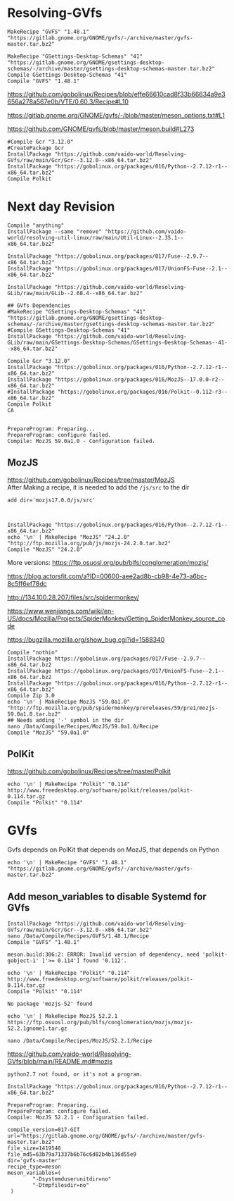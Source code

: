 # Resolving-GVfs
```
MakeRecipe "GVFS" "1.48.1" "https://gitlab.gnome.org/GNOME/gvfs/-/archive/master/gvfs-master.tar.bz2"

MakeRecipe "GSettings-Desktop-Schemas" "41" "https://gitlab.gnome.org/GNOME/gsettings-desktop-schemas/-/archive/master/gsettings-desktop-schemas-master.tar.bz2"
Compile GSettings-Desktop-Schemas "41"
Compile "GVFS" "1.48.1"
```

https://github.com/gobolinux/Recipes/blob/effe66610cad8f33b66634a9e3656a278a567e0b/VTE/0.60.3/Recipe#L10

https://gitlab.gnome.org/GNOME/gvfs/-/blob/master/meson_options.txt#L1

https://github.com/GNOME/gvfs/blob/master/meson.build#L273



```
#Compile Gcr "3.12.0"
#CreatePackage Gcr
InstallPackage "https://github.com/vaido-world/Resolving-GVfs/raw/main/Gcr/Gcr--3.12.0--x86_64.tar.bz2"
InstallPackage "https://gobolinux.org/packages/016/Python--2.7.12-r1--x86_64.tar.bz2"
Compile Polkit
```

# Next day Revision
```
Compile "anything"
InstallPackage --same "remove" "https://github.com/vaido-world/resolving-util-linux/raw/main/Util-Linux--2.35.1--x86_64.tar.bz2"

InstallPackage "https://gobolinux.org/packages/017/Fuse--2.9.7--x86_64.tar.bz2"
InstallPackage "https://gobolinux.org/packages/017/UnionFS-Fuse--2.1--x86_64.tar.bz2"

InstallPackage "https://github.com/vaido-world/Resolving-GLib/raw/main/GLib--2.68.4--x86_64.tar.bz2"

## GVfs Dependencies
#MakeRecipe "GSettings-Desktop-Schemas" "41" "https://gitlab.gnome.org/GNOME/gsettings-desktop-schemas/-/archive/master/gsettings-desktop-schemas-master.tar.bz2"
#Compile GSettings-Desktop-Schemas "41"
InstallPackage "https://github.com/vaido-world/Resolving-GLib/raw/main/GSettings-Desktop-Schemas/GSettings-Desktop-Schemas--41--x86_64.tar.bz2"

Compile Gcr "3.12.0"
InstallPackage "https://gobolinux.org/packages/016/Python--2.7.12-r1--x86_64.tar.bz2"
InstallPackage "https://gobolinux.org/packages/016/MozJS--17.0.0-r2--x86_64.tar.bz2"
#InstallPackage "https://gobolinux.org/packages/016/Polkit--0.112-r3--x86_64.tar.bz2"
Compile Polkit
CA
```

```

PrepareProgram: Preparing...
PrepareProgram: configure failed.
Compile: MozJS 59.0a1.0 - Configuration failed.

```

## MozJS
https://github.com/gobolinux/Recipes/tree/master/MozJS  
After Making a recipe, it is needed to add the `/js/src` to the dir 
```
add dir='mozjs17.0.0/js/src'
```


```


InstallPackage "https://gobolinux.org/packages/016/Python--2.7.12-r1--x86_64.tar.bz2"
echo '\n' | MakeRecipe "MozJS" "24.2.0" "http://ftp.mozilla.org/pub/js/mozjs-24.2.0.tar.bz2"
Compile "MozJS" "24.2.0"
```


More versions: https://ftp.osuosl.org/pub/blfs/conglomeration/mozjs/


https://blog.actorsfit.com/a?ID=00600-aee2ad8b-cb98-4e73-a6bc-8c5ff6ef78dc

http://134.100.28.207/files/src/spidermonkey/

https://www.wenjiangs.com/wiki/en-US/docs/Mozilla/Projects/SpiderMonkey/Getting_SpiderMonkey_source_code


https://bugzilla.mozilla.org/show_bug.cgi?id=1588340

```
Compile "nothin"
InstallPackage https://gobolinux.org/packages/017/Fuse--2.9.7--x86_64.tar.bz2
InstallPackage https://gobolinux.org/packages/017/UnionFS-Fuse--2.1--x86_64.tar.bz2
InstallPackage "https://gobolinux.org/packages/016/Python--2.7.12-r1--x86_64.tar.bz2"
Compile Zip 3.0
echo '\n' | MakeRecipe MozJS "59.0a1.0" "http://ftp.mozilla.org/pub/spidermonkey/prereleases/59/pre1/mozjs-59.0a1.0.tar.bz2"
## Needs adding '-' symbol in the dir 
nano /Data/Compile/Recipes/MozJS/59.0a1.0/Recipe
Compile "MozJS" "59.0a1.0"      
```



## PolKit
https://github.com/gobolinux/Recipes/tree/master/Polkit

```
echo '\n' | MakeRecipe "Polkit" "0.114" http://www.freedesktop.org/software/polkit/releases/polkit-0.114.tar.gz
Compile "Polkit" "0.114"
```



# GVfs
Gvfs depends on PolKit that depends on MozJS, that depends on Python

```
echo '\n' | MakeRecipe "GVFS" "1.48.1" "https://gitlab.gnome.org/GNOME/gvfs/-/archive/master/gvfs-master.tar.bz2"
```


## Add meson_variables to disable Systemd for GVfs 

```
InstallPackage "https://github.com/vaido-world/Resolving-GVfs/raw/main/Gcr/Gcr--3.12.0--x86_64.tar.bz2"
nano /Data/Compile/Recipes/GVFS/1.48.1/Recipe
Compile "GVFS" "1.48.1"
```

```
meson.build:306:2: ERROR: Invalid version of dependency, need 'polkit-gobject-1' ['>= 0.114'] found '0.112'.

```

```
echo '\n' | MakeRecipe "Polkit" "0.114" http://www.freedesktop.org/software/polkit/releases/polkit-0.114.tar.gz
Compile "Polkit" "0.114"
```

```
No package 'mozjs-52' found

```

```
echo '\n' | MakeRecipe MozJS 52.2.1 https://ftp.osuosl.org/pub/blfs/conglomeration/mozjs/mozjs-52.2.1gnome1.tar.gz
```

```
nano /Data/Compile/Recipes/MozJS/52.2.1/Recipe
```

https://github.com/vaido-world/Resolving-GVfs/blob/main/README.md#mozjs


```
python2.7 not found, or it's not a program.
```

```
InstallPackage "https://gobolinux.org/packages/016/Python--2.7.12-r1--x86_64.tar.bz2"
```

```
PrepareProgram: Preparing...
PrepareProgram: configure failed.
Compile: MozJS 52.2.1 - Configuration failed.

```


```
compile_version=017-GIT
url="https://gitlab.gnome.org/GNOME/gvfs/-/archive/master/gvfs-master.tar.bz2"
file_size=1419548
file_md5=63b79a71337b6b76c6d82b4b136d55e9
dir='gvfs-master'
recipe_type=meson
meson_variables=(
        "-Dsystemduserunitdir=no"
        "-Dtmpfilesdir=no"
 )


```




